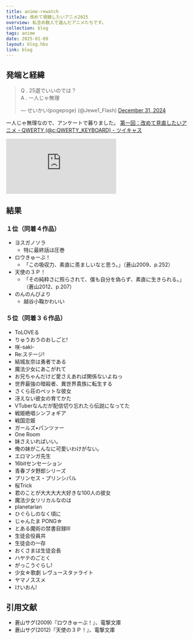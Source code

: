 ```yaml
---
title: anime-rewatch
titleJa: 改めて視聴したいアニメ2025
overview: 私含め数人で選んだアニメたちです。
collection: blog
tags: anime
date: 2025-01-09
layout: blog.hbs
link: blog
---
```


## 発端と経緯
<blockquote class="twitter-tweet"><p lang="ja" dir="ltr">Q . 25選でいいのでは？<br>A . 一人じゃ無理</p>&mdash; せいかい(pogepoge) (@Jewe1_Flash) <a href="https://twitter.com/Jewe1_Flash/status/1874197368863940963?ref_src=twsrc%5Etfw">December 31, 2024</a></blockquote> <script async src="https://platform.twitter.com/widgets.js" charset="utf-8"></script> 

一人じゃ無理なので、アンケートで募りました。
[第一回：改めて見直したいアニメ - QWERTY (@c:QWERTY_KEYBOARD) - ツイキャス](https://twitcasting.tv/c:qwerty_keyboard/movie/808688254)
<iframe src="https://twitcasting.tv/c:qwerty_keyboard/embeddedplayer/808688254?auto_play=false&default_mute=false" frameborder="0" allowfullscreen></iframe>

## 結果
### １位（同着４作品）
- ヨスガノソラ
	- 特に最終話は圧巻
- ロウきゅーぶ！
	- 「この吸収力、素直に羨ましいなと思う。」（蒼山2009、p.252）
- 天使の３Ｐ！
	- 「その純粋さに照らされて、僕も自分を偽らず、素直に生きられる。」（蒼山2012、p.207）
- のんのんびより
	- 越谷小鞠かわいい

### ５位（同着３６作品）
- ToLOVEる
- りゅうおうのおしごと!
- 咲-saki-
- Re:ステージ!
- 結城友奈は勇者である
- 魔法少女にあこがれて
- お兄ちゃんだけど愛さえあれば関係ないよねっ
- 世界最強の暗殺者、異世界貴族に転生する
- さくら荘のペットな彼女
- 冴えない彼女の育てかた
- VTuberなんだが配信切り忘れたら伝説になってた
- 戦姫絶唱シンフォギア
- 戦国恋姫
- ガールズ•パンツァー
- One Room
- 妹さえいればいい。
- 俺の妹がこんなに可愛いわけがない。
- エロマンガ先生
- 16bitセンセーション
- 青春ブタ野郎シリーズ
- プリンセス・プリンシパル
- 桜Trick
- 君のことが大大大大大好きな100人の彼女
- 魔法少女リリカルなのは
- planetarian
- ひぐらしのなく頃に
- じゃんたま PONG☆
- とある魔術の禁書目録Ⅲ
- 生徒会役員共
- 生徒会の一存
- おくさまは生徒会長
- ハヤテのごとく
- がっこうぐらし!
- 少女☆歌劇 レヴュースタァライト
- ヤマノススメ
- けいおん!

## 引用文献
- 蒼山サグ(2009)『ロウきゅーぶ！』、電撃文庫
- 蒼山サグ(2012)『天使の３Ｐ！』、電撃文庫
